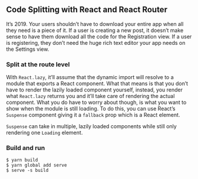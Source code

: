 ## Code Splitting with React and React Router

It’s 2019. Your users shouldn’t have to download your entire app when all they need is a piece of it. If a user is creating a new post, it doesn’t make sense to have them download all the code for the Registration view. If a user is registering, they don’t need the huge rich text editor your app needs on the Settings view.

### Split at the route level

With `React.lazy`, it’ll assume that the dynamic import will resolve to a module that exports a React component. What that means is that you don’t have to render the lazily loaded component yourself, instead, you render what `React.lazy` returns you and it’ll take care of rendering the actual component. What you do have to worry about though, is what you want to show when the module is still loading. To do this, you can use React’s `Suspense` component giving it a `fallback` prop which is a React element.

`Suspense` can take in multiple, lazily loaded components while still only rendering one `Loading` element.

### Build and run

```
$ yarn build
$ yarn global add serve
$ serve -s build
```
